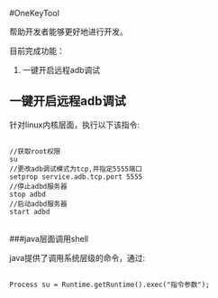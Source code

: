 #OneKeyTool

帮助开发者能够更好地进行开发。

目前完成功能：

1. 一键开启远程adb调试


## 一键开启远程adb调试

针对linux内核层面，执行以下该指令:

<pre>
<code>
//获取root权限
su
//更改adb调试模式为tcp,并指定5555端口
setprop service.adb.tcp.port 5555
//停止adbd服务器
stop adbd
//启动adbd服务器
start adbd
</code>
</pre>


###java层面调用shell

java提供了调用系统层级的命令，通过:
<pre>
<code>
Process su = Runtime.getRuntime().exec("指令参数");
</code>
</pre>